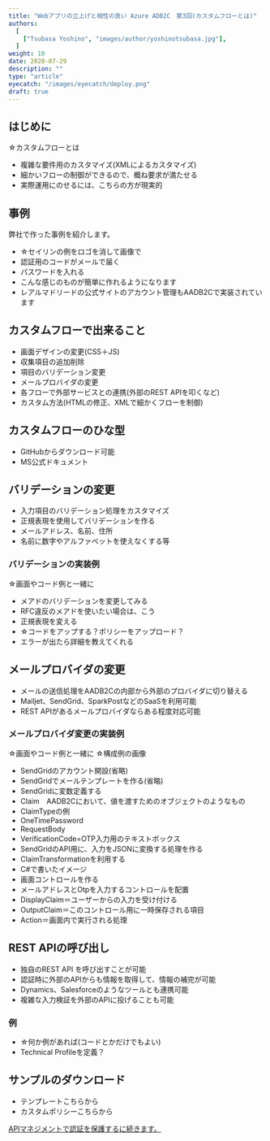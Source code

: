 ```yaml
---
title: "Webアプリの立上げと相性の良い Azure ADB2C　第3回(カスタムフローとは)"
authors:
  [
    ["Tsubasa Yoshino", "images/author/yoshinotsubasa.jpg"],
  ]
weight: 10
date: 2020-07-29
description: ""
type: "article"
eyecatch: "/images/eyecatch/deploy.png"
draft: true
---
```


## はじめに

☆カスタムフローとは

- 複雑な要件用のカスタマイズ(XMLによるカスタマイズ)
- 細かいフローの制御ができるので、概ね要求が満たせる
- 実際運用にのせるには、こちらの方が現実的

## 事例

弊社で作った事例を紹介します。

- ☆セイリンの例をロゴを消して画像で
- 認証用のコードがメールで届く
- パスワードを入れる
- こんな感じのものが簡単に作れるようになります
- レアルマドリードの公式サイトのアカウント管理もAADB2Cで実装されています

## カスタムフローで出来ること

- 画面デザインの変更(CSS＋JS)
- 収集項目の追加削除
- 項目のバリデーション変更
- メールプロバイダの変更
- 各フローで外部サービスとの連携(外部のREST APIを叩くなど)  
- カスタム方法(HTMLの修正、XMLで細かくフローを制御)

## カスタムフローのひな型

- GitHubからダウンロード可能
- MS公式ドキュメント

## バリデーションの変更

- 入力項目のバリデーション処理をカスタマイズ
- 正規表現を使用してバリデーションを作る
- メールアドレス、名前、住所
- 名前に数字やアルファベットを使えなくする等

### バリデーションの実装例

☆画面やコード例と一緒に

- メアドのバリデーションを変更してみる
- RFC違反のメアドを使いたい場合は、こう
- 正規表現を変える
- ☆コードをアップする？ポリシーをアップロード？
- エラーが出たら詳細を教えてくれる

## メールプロバイダの変更

- メールの送信処理をAADB2Cの内部から外部のプロバイダに切り替える
- Mailjet、SendGrid、SparkPostなどのSaaSを利用可能
- REST APIがあるメールプロバイダならある程度対応可能

### メールプロバイダ変更の実装例

☆画面やコード例と一緒に
☆構成例の画像

- SendGridのアカウント開設(省略)
- SendGridでメールテンプレートを作る(省略)
- SendGridに変数定義する
- Claim　AADB2Cにおいて、値を渡すためのオブジェクトのようなもの
- ClaimTypeの例
- OneTimePassword
- RequestBody
- VerificationCode=OTP入力用のテキストボックス
- SendGridのAPI用に、入力をJSONに変換する処理を作る
- ClaimTransformationを利用する
- C#で書いたイメージ
- 画面コントロールを作る
- メールアドレスとOtpを入力するコントロールを配置
- DisplayClaim＝ユーザーからの入力を受け付ける
- OutputClaim＝このコントロール用に一時保存される項目
- Action＝画面内で実行される処理

## REST APIの呼び出し

- 独自のREST API を呼び出すことが可能
- 認証時に外部のAPIからも情報を取得して、情報の補完が可能
- Dynamics、Salesforceのようなツールとも連携可能
- 複雑な入力検証を外部のAPIに投げることも可能

### 例

- ☆何か例があれば(コードとかだけでもよい)
- Technical Profileを定義？

## サンプルのダウンロード

- テンプレートこちらから
- カスタムポリシーこちらから

[APIマネジメントで認証を保護するに続きます。](/azure/azureadb2c/azureadb2c-apimanagement)
